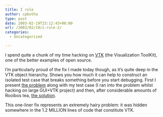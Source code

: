 ```yaml
---
title: I rule
author: cpbotha
type: post
date: 2003-02-19T23:12:43+00:00
url: /2003/02/19/i-rule-2/
categories:
  - Uncategorized

---
```

I spend quite a chunk of my time hacking on [VTK][1] (the Visualization ToolKit), one of the better examples of open source.

I&#8217;m particularly proud of the fix I made today though, as it&#8217;s quite deep in the VTK object hierarchy. Shows you how much it can help to construct an isolated test case that breaks something before you start debugging. First I present [the problem][2] along with my test case (I ran into the problem whilst hacking on large GUI+VTK project) and then, after considerable amounts of Rooibos tea, [the solution][3].

This one-liner fix represents an extremely hairy problem: it was hidden somewhere in the 1.2 MILLION lines of code that constitute VTK.

 [1]: http://www.kitware.com/vtk/
 [2]: http://public.kitware.com/pipermail/vtk-developers/2003-February/002296.html
 [3]: http://public.kitware.com/pipermail/vtk-developers/2003-February/002297.html
